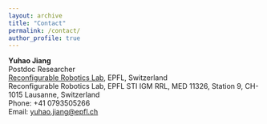 ```yaml
---
layout: archive
title: "Contact"
permalink: /contact/
author_profile: true
---
```


**Yuhao Jiang**\
Postdoc Researcher\
[Reconfigurable Robotics Lab](https://www.epfl.ch/labs/rrl/), EPFL, Switzerland\
Reconfigurable Robotics Lab, EPFL STI IGM RRL, MED 11326, Station 9, CH-1015 Lausanne, Switzerland\
Phone: +41 0793505266\
Email: <a href="mailto:yuhao.jiang@epfl.ch">yuhao.jiang@epfl.ch</a><br />